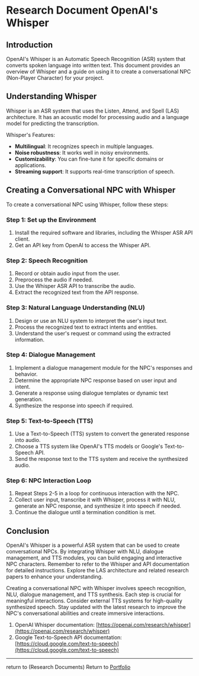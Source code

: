 # Research Document OpenAI's Whisper

## Introduction

OpenAI's Whisper is an Automatic Speech Recognition (ASR) system that converts spoken language into written text. This document provides an overview of Whisper and a guide on using it to create a conversational NPC (Non-Player Character) for your project.

## Understanding Whisper

Whisper is an ASR system that uses the Listen, Attend, and Spell (LAS) architecture. It has an acoustic model for processing audio and a language model for predicting the transcription.

Whisper's Features:

-   **Multilingual**: It recognizes speech in multiple languages.
-   **Noise robustness**: It works well in noisy environments.
-   **Customizability**: You can fine-tune it for specific domains or applications.
-   **Streaming support**: It supports real-time transcription of speech.

## Creating a Conversational NPC with Whisper

To create a conversational NPC using Whisper, follow these steps:

### Step 1: Set up the Environment

1.  Install the required software and libraries, including the Whisper ASR API client.
2.  Get an API key from OpenAI to access the Whisper API.

### Step 2: Speech Recognition

1.  Record or obtain audio input from the user.
2.  Preprocess the audio if needed.
3.  Use the Whisper ASR API to transcribe the audio.
4.  Extract the recognized text from the API response.

### Step 3: Natural Language Understanding (NLU)

1.  Design or use an NLU system to interpret the user's input text.
2.  Process the recognized text to extract intents and entities.
3.  Understand the user's request or command using the extracted information.

### Step 4: Dialogue Management

1.  Implement a dialogue management module for the NPC's responses and behavior.
2.  Determine the appropriate NPC response based on user input and intent.
3.  Generate a response using dialogue templates or dynamic text generation.
4.  Synthesize the response into speech if required.

### Step 5: Text-to-Speech (TTS)

1.  Use a Text-to-Speech (TTS) system to convert the generated response into audio.
2.  Choose a TTS system like OpenAI's TTS models or Google's Text-to-Speech API.
3.  Send the response text to the TTS system and receive the synthesized audio.

### Step 6: NPC Interaction Loop

1.  Repeat Steps 2-5 in a loop for continuous interaction with the NPC.
2.  Collect user input, transcribe it with Whisper, process it with NLU, generate an NPC response, and synthesize it into speech if needed.
3.  Continue the dialogue until a termination condition is met.

## Conclusion

OpenAI's Whisper is a powerful ASR system that can be used to create conversational NPCs. By integrating Whisper with NLU, dialogue management, and TTS modules, you can build engaging and interactive NPC characters. Remember to refer to the Whisper and API documentation for detailed instructions. Explore the LAS architecture and related research papers to enhance your understanding.

Creating a conversational NPC with Whisper involves speech recognition, NLU, dialogue management, and TTS synthesis. Each step is crucial for meaningful interactions. Consider external TTS systems for high-quality synthesized speech. Stay updated with the latest research to improve the NPC's conversational abilities and create immersive interactions.

1.  OpenAI Whisper documentation: [https://openai.com/research/whisper](https://openai.com/research/whisper)
2.  Google Text-to-Speech API documentation: [https://cloud.google.com/text-to-speech](https://cloud.google.com/text-to-speech)

--- 
return to (Research Documents)
Return to [Portfolio](README.md)

